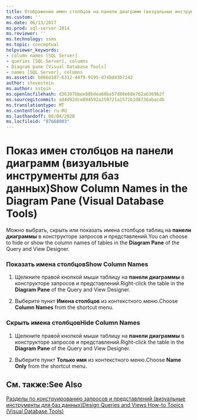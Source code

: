```yaml
---
title: Отображение имен столбцов на панели диаграмм (визуальные инструменты для баз данных) | Документация Майкрософт
ms.custom: ''
ms.date: 06/13/2017
ms.prod: sql-server-2014
ms.reviewer: ''
ms.technology: ssms
ms.topic: conceptual
helpviewer_keywords:
- column names [SQL Server]
- queries [SQL Server], columns
- Diagram pane [Visual Database Tools]
- names [SQL Server], columns
ms.assetid: b866d107-6312-44f9-9195-d74bd43b7142
author: stevestein
ms.author: sstein
ms.openlocfilehash: d36397bbee88bdea60be57d80e68e762a636962f
ms.sourcegitcommit: ad4d92dce894592a259721a1571b1d8736abacdb
ms.translationtype: MT
ms.contentlocale: ru-RU
ms.lasthandoff: 08/04/2020
ms.locfileid: "87668003"
---
```

# <a name="show-column-names-in-the-diagram-pane-visual-database-tools"></a><span data-ttu-id="0e348-102">Показ имен столбцов на панели диаграмм (визуальные инструменты для баз данных)</span><span class="sxs-lookup"><span data-stu-id="0e348-102">Show Column Names in the Diagram Pane (Visual Database Tools)</span></span>
  <span data-ttu-id="0e348-103">Можно выбрать, скрыть или показать имена столбцов таблиц на **панели диаграммы** в конструкторе запросов и представлений.</span><span class="sxs-lookup"><span data-stu-id="0e348-103">You can choose to hide or show the column names of tables in the **Diagram Pane** of the Query and View Designer.</span></span>  
  
### <a name="show-column-names"></a><span data-ttu-id="0e348-104">Показать имена столбцов</span><span class="sxs-lookup"><span data-stu-id="0e348-104">Show Column Names</span></span>  
  
1.  <span data-ttu-id="0e348-105">Щелкните правой кнопкой мыши таблицу на **панели диаграммы** в конструкторе запросов и представлений.</span><span class="sxs-lookup"><span data-stu-id="0e348-105">Right-click the table in the **Diagram Pane** of the Query and View Designer.</span></span>  
  
2.  <span data-ttu-id="0e348-106">Выберите пункт **Имена столбцов** из контекстного меню.</span><span class="sxs-lookup"><span data-stu-id="0e348-106">Choose **Column Names** from the shortcut menu.</span></span>  
  
### <a name="hide-column-names"></a><span data-ttu-id="0e348-107">Скрыть имена столбцов</span><span class="sxs-lookup"><span data-stu-id="0e348-107">Hide Column Names</span></span>  
  
1.  <span data-ttu-id="0e348-108">Щелкните правой кнопкой мыши таблицу на **панели диаграммы** в конструкторе запросов и представлений.</span><span class="sxs-lookup"><span data-stu-id="0e348-108">Right-click the table in the **Diagram Pane** of the Query and View Designer.</span></span>  
  
2.  <span data-ttu-id="0e348-109">Выберите пункт **Только имя** из контекстного меню.</span><span class="sxs-lookup"><span data-stu-id="0e348-109">Choose **Name Only** from the shortcut menu.</span></span>  
  
## <a name="see-also"></a><span data-ttu-id="0e348-110">См. также:</span><span class="sxs-lookup"><span data-stu-id="0e348-110">See Also</span></span>  
 [<span data-ttu-id="0e348-111">Разделы по конструированию запросов и представлений (визуальные инструменты для баз данных)</span><span class="sxs-lookup"><span data-stu-id="0e348-111">Design Queries and Views How-to Topics &#40;Visual Database Tools&#41;</span></span>](visual-database-tools.md)  
  
  
